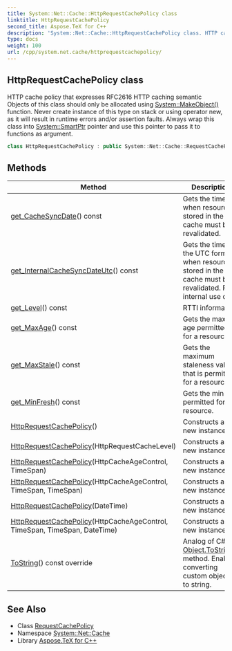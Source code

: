 ```yaml
---
title: System::Net::Cache::HttpRequestCachePolicy class
linktitle: HttpRequestCachePolicy
second_title: Aspose.TeX for C++
description: 'System::Net::Cache::HttpRequestCachePolicy class. HTTP cache policy that expresses RFC2616 HTTP caching semantic Objects of this class should only be allocated using System::MakeObject() function. Never create instance of this type on stack or using operator new, as it will result in runtime errors and/or assertion faults. Always wrap this class into System::SmartPtr pointer and use this pointer to pass it to functions as argument in C++.'
type: docs
weight: 100
url: /cpp/system.net.cache/httprequestcachepolicy/
---
```

## HttpRequestCachePolicy class


HTTP cache policy that expresses RFC2616 HTTP caching semantic Objects of this class should only be allocated using [System::MakeObject()](../../system/makeobject/) function. Never create instance of this type on stack or using operator new, as it will result in runtime errors and/or assertion faults. Always wrap this class into [System::SmartPtr](../../system/smartptr/) pointer and use this pointer to pass it to functions as argument.

```cpp
class HttpRequestCachePolicy : public System::Net::Cache::RequestCachePolicy
```

## Methods

| Method | Description |
| --- | --- |
| [get_CacheSyncDate](./get_cachesyncdate/)() const | Gets the time when resources stored in the cache must be revalidated. |
| [get_InternalCacheSyncDateUtc](./get_internalcachesyncdateutc/)() const | Gets the time in the UTC format when resources stored in the cache must be revalidated. For internal use only. |
| [get_Level](./get_level/)() const | RTTI information. |
| [get_MaxAge](./get_maxage/)() const | Gets the max age permitted for a resource. |
| [get_MaxStale](./get_maxstale/)() const | Gets the maximum staleness value that is permitted for a resource. |
| [get_MinFresh](./get_minfresh/)() const | Gets the min age permitted for a resource. |
| [HttpRequestCachePolicy](./httprequestcachepolicy/)() | Constructs a new instance. |
| [HttpRequestCachePolicy](./httprequestcachepolicy/)(HttpRequestCacheLevel) | Constructs a new instance. |
| [HttpRequestCachePolicy](./httprequestcachepolicy/)(HttpCacheAgeControl, TimeSpan) | Constructs a new instance. |
| [HttpRequestCachePolicy](./httprequestcachepolicy/)(HttpCacheAgeControl, TimeSpan, TimeSpan) | Constructs a new instance. |
| [HttpRequestCachePolicy](./httprequestcachepolicy/)(DateTime) | Constructs a new instance. |
| [HttpRequestCachePolicy](./httprequestcachepolicy/)(HttpCacheAgeControl, TimeSpan, TimeSpan, DateTime) | Constructs a new instance. |
| [ToString](./tostring/)() const override | Analog of C# [Object.ToString()](../../system/object/tostring/) method. Enables converting custom objects to string. |
## See Also

* Class [RequestCachePolicy](../requestcachepolicy/)
* Namespace [System::Net::Cache](../)
* Library [Aspose.TeX for C++](../../)
